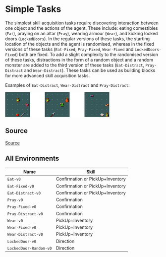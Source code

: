 # Simple Tasks

The simplest skill acquisition tasks require
discovering interaction between one object and the actions of the agent. These
include: eating comestibles (`Eat`), praying on an altar
(`Pray`), wearing armour (`Wear`), and kicking locked doors
(`LockedDoors`). In the regular versions of these tasks, the starting
location of the objects and the agent is randomised, whereas in the fixed
versions of these tasks (`Eat-Fixed`, `Pray-Fixed`,
`Wear-Fixed` and `LockedDoors-Fixed`) both are fixed. To add a
slight complexity to the randomised version of these tasks, distractions in the
form of a random object and a random monster are added to the third version of
these tasks (`Eat-Distract`, `Pray-Distract` and
`Wear-Distract`). These tasks can be used as building blocks for more
advanced skill acquisition tasks.

Examples of `Eat-Distract`, `Wear-Distract` and `Pray-Distract`:

![](../imgs/simple_skills.png)

## Source

[Source](https://github.com/facebookresearch/minihack/blob/main/minihack/envs/skills_simple.py)

## All Environments

| Name                   | Skill                            |
| ---------------------- | -------------------------------- |
| `Eat-v0`               | Confirmation or PickUp+Inventory |
| `Eat-Fixed-v0`         | Confirmation or PickUp+Inventory |
| `Eat-Distract-v0`      | Confirmation or PickUp+Inventory |
| `Pray-v0`              | Confirmation                     |
| `Pray-Fixed-v0`        | Confirmation                     |
| `Pray-Distract-v0`     | Confirmation                     |
| `Wear-v0`              | PickUp+Inventory                 |
| `Wear-Fixed-v0`        | PickUp+Inventory                 |
| `Wear-Distract-v0`     | PickUp+Inventory                 |
| `LockedDoor-v0`        | Direction                        |
| `LockedDoor-Random-v0` | Direction                        |